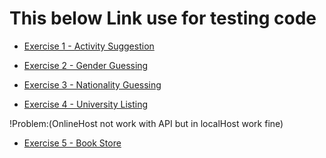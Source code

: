 # This below Link use for testing code 

<a href="https://chang-sys-symmetrical-garbanzo-w5wjpgj65pjcv5gj-5504.preview.app.github.dev/Ex1/ex1.html" target="_blank">
  <ul>
    <li>Exercise 1 - Activity Suggestion</li>
  </ul>
</a>
<a href="https://chang-sys-symmetrical-garbanzo-w5wjpgj65pjcv5gj-5504.preview.app.github.dev/Ex2/ex2.html" target="_blank">
  <ul>
    <li>Exercise 2 - Gender Guessing</li>
  </ul>
</a>
<a href="https://chang-sys-symmetrical-garbanzo-w5wjpgj65pjcv5gj-5504.preview.app.github.dev/Ex3/ex3.html" target="_blank">
  <ul>
    <li>Exercise 3 - Nationality Guessing</li>
  </ul>
</a>
<a href="https://chang-sys-symmetrical-garbanzo-w5wjpgj65pjcv5gj-5504.preview.app.github.dev/Ex4/ex4.html" target="_blank">
  <ul>
    <li>Exercise 4 - University Listing</li>
  </ul>
</a>
 <span>!Problem:(OnlineHost not work with API but in localHost work fine)</span>
<a href="https://chang-sys-symmetrical-garbanzo-w5wjpgj65pjcv5gj-5504.preview.app.github.dev/Ex5/ex5.html" target="_blank">
  <ul>
    <li>Exercise 5 - Book Store</li>
  </ul>
</a>

